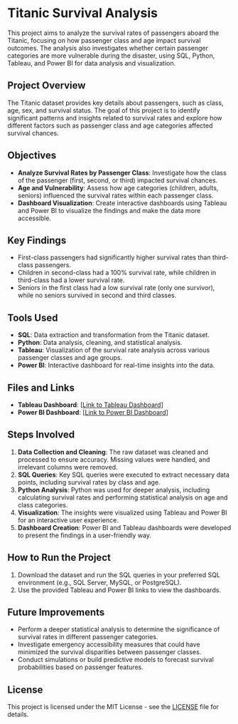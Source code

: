 # Titanic Survival Analysis

This project aims to analyze the survival rates of passengers aboard the Titanic, focusing on how passenger class and age impact survival outcomes. The analysis also investigates whether certain passenger categories are more vulnerable during the disaster, using SQL, Python, Tableau, and Power BI for data analysis and visualization.

## Project Overview

The Titanic dataset provides key details about passengers, such as class, age, sex, and survival status. The goal of this project is to identify significant patterns and insights related to survival rates and explore how different factors such as passenger class and age categories affected survival chances.

## Objectives

- **Analyze Survival Rates by Passenger Class**: Investigate how the class of the passenger (first, second, or third) impacted survival chances.
- **Age and Vulnerability**: Assess how age categories (children, adults, seniors) influenced the survival rates within each passenger class.
- **Dashboard Visualization**: Create interactive dashboards using Tableau and Power BI to visualize the findings and make the data more accessible.

## Key Findings

- First-class passengers had significantly higher survival rates than third-class passengers.
- Children in second-class had a 100% survival rate, while children in third-class had a lower survival rate.
- Seniors in the first class had a low survival rate (only one survivor), while no seniors survived in second and third classes.
  
## Tools Used

- **SQL**: Data extraction and transformation from the Titanic dataset.
- **Python**: Data analysis, cleaning, and statistical analysis.
- **Tableau**: Visualization of the survival rate analysis across various passenger classes and age groups.
- **Power BI**: Interactive dashboard for real-time insights into the data.

## Files and Links

- **Tableau Dashboard**: [[Link to Tableau Dashboard](https://public.tableau.com/views/TITANICI_TABLEAUDASHBOARD/Dashboard1?:language=en-US&:sid=&:redirect=auth&:display_count=n&:origin=viz_share_link)]
- **Power BI Dashboard**: [[Link to Power BI Dashboard](https://drive.google.com/file/d/1WwwgLoHHD0FbENjD7L2pAwN-O_R3HRDu/view?usp=drive_link)]

## Steps Involved

1. **Data Collection and Cleaning**: The raw dataset was cleaned and processed to ensure accuracy. Missing values were handled, and irrelevant columns were removed.
2. **SQL Queries**: Key SQL queries were executed to extract necessary data points, including survival rates by class and age.
3. **Python Analysis**: Python was used for deeper analysis, including calculating survival rates and performing statistical analysis on age and class categories.
4. **Visualization**: The insights were visualized using Tableau and Power BI for an interactive user experience.
5. **Dashboard Creation**: Power BI and Tableau dashboards were developed to present the findings in a user-friendly way.

## How to Run the Project

1. Download the dataset and run the SQL queries in your preferred SQL environment (e.g., SQL Server, MySQL, or PostgreSQL).
2. Use the provided Tableau and Power BI links to view the dashboards.

## Future Improvements

- Perform a deeper statistical analysis to determine the significance of survival rates in different passenger categories.
- Investigate emergency accessibility measures that could have minimized the survival disparities between passenger classes.
- Conduct simulations or build predictive models to forecast survival probabilities based on passenger features.

## License

This project is licensed under the MIT License - see the [LICENSE](LICENSE) file for details.
